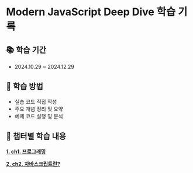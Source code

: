 # Modern JavaScript Deep Dive 학습 기록

## 📚 학습 기간
- 2024.10.29 ~ 2024.12.29

## 📝 학습 방법
- 실습 코드 직접 작성
- 주요 개념 정리 및 요약
- 예제 코드 실행 및 분석

## 📂 챕터별 학습 내용
**[1. ch1. 프로그래밍](./ch01-programming/ch01.md)**

**[2. ch2. 자바스크립트란?](./ch02-javascript/ch02.md)**
